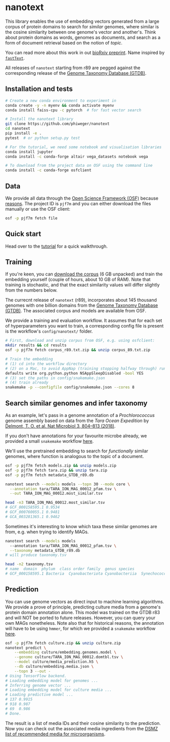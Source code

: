 # nanotext

This library enables the use of embedding vectors generated from a large corpus of protein domains to search for _similar_ genomes, where similar is the cosine similarity between one genome's vector and another's. Think about protein domains as words, genomes as documents, and search as a form of document retrieval based on the notion of _topic_. 

You can read more about this work in out [bioRxiv preprint](https://www.biorxiv.org/content/early/2019/01/18/524280). Name inspired by [`fastText`](https://fasttext.cc/).

All releases of `nanotext` starting from r89 are pegged against the corresponding release of the [Genome Taxonomy Database (GTDB)](http://gtdb.ecogenomic.org/).


## Installation and tests


```bash
# Create a new conda environment to experiment in
conda create -y -n myenv && conda activate myenv
conda install faiss-cpu -c pytorch  # for fast vector search

# Install the nanotext library
git clone https://github.com/phiweger/nanotext
cd nanotext
pip install -e .
pytest  # or python setup.py test

# For the tutorial, we need some notebook and visualisation libraries
conda install jupyter
conda install -c conda-forge altair vega_datasets notebook vega

# To download from the project data on OSF using the command line
conda install -c conda-forge osfclient
```


## Data

We provide all data through the [Open Science Framework (OSF)](https://osf.io) because [reasons](http://ivory.idyll.org/blog/2017-osf-for-files.html). The project ID is `pjf7m` and you can either download the files manually or use the OSF client:


```bash
osf -p pjf7m fetch file
```


## Quick start

Head over to the [tutorial](https://github.com/phiweger/nanotext/blob/master/tutorial/tara.ipynb) for a quick walkthrough.


## Training

If you're keen, you can [download the corpus](https://osf.io/pjf7m/) (6 GB unpacked) and train the embedding yourself (couple of hours, about 10 GB of RAM). Note that training is stochastic, and that the exact similarity values will differ slightly from the numbers below.

The currecnt release of `nanotext` (r89), incorporates about 145 thousand genomes with one billion domains from the [Genome Taxonomy Database (GTDB)](http://gtdb.ecogenomic.org/). The associated corpus and models are available from OSF.

We provide a training and evaluation workflow. It assumes that for each set of hyperparameters you want to train, a corresponding config file is present is the workflow's `config/nanotext/` folder.


```bash
# First, download and unzip corpus from OSF, e.g. using osfclient:
mkdir results && cd results
osf -p pjf7m fetch corpus_r89.txt.zip && unzip corpus_89.txt.zip

# Train the embedding
# (1) cd into the workflow directory
# (2) on a Mac, to avoid AppNap (training stopping halfway through) run
defaults write org.python.python NSAppSleepDisabled -bool YES
# (3) set the paths in config/snakemake.json
# (4) train already
snakemake -p --configfile config/snakemake.json --cores 8
```


## Search similar genomes and infer taxonomy

As an example, let's pass in a genome annotation of a _Prochlorococcus_ genome assembly based on data from the _Tara Ocean Expedition_ by [Delmont, T. O. et al. Nat Microbiol 3, 804–813 (2018)](https://www.nature.com/articles/s41564-018-0176-9).

If you don't have annotations for your favourite microbe already, we provided a small `snakemake` workflow [here](https://github.com/phiweger/nanotext/tree/master/nanotext/workflows/annotation_pfamscan).

We'll use the pretrained embedding to search for _functionally_ similar genomes, where function is analogous to the topic of a document.


```bash
osf -p pjf7m fetch models.zip && unzip models.zip
osf -p pjf7m fetch tara.zip && unzip tara.zip
osf -p pjf7m fetch metadata_GTDB_r89.db

nanotext search --models models --topn 30 --mode core \
  --annotation tara/TARA_ION_MAG_00012_pfam.tsv \
  --out TARA_ION_MAG_00012.most_similar.tsv

head -n3 TARA_ION_MAG_00012.most_similar.tsv
# GCF_000158595.1 0.9534
# GCF_000760055.1 0.9481
# GCA_003281365.1 0.9462
```


Sometimes it's interesting to know which taxa these similar genomes are from, e.g. when trying to identify MAGs.


```bash
nanotext search --models models 
  --annotation tara/TARA_ION_MAG_00012_pfam.tsv \
  --taxonomy metadata_GTDB_r89.db
# will produce taxonomy.tsv

head -n2 taxonomy.tsv
# name  domain  phylum  class order family  genus species
# GCF_000158595.1 Bacteria  Cyanobacteriota Cyanobacteriia  Synechococcales_A CyanobiaceaeProchlorococcus_A Prochlorococcus_A sp5
```


## Prediction

You can use genome vectors as direct input to machine learning algorithms. We provide a prove of principle, predicting culture media from a genome's protein domain annotation alone. This model was trained on the GTDB r83 and will NOT be ported to future releases. However, you can query your own MAGs nonetheless. Note also that for historical reasons, the annotation will have to be using `hmmer`, for which we provided a `snakemake` workflow [here](https://github.com/phiweger/nanotext/tree/master/nanotext/workflows/annotation_hmmer).


```bash
osf -p pjf7m fetch culture.zip && unzip culture.zip
nanotext predict \
    --embedding culture/embedding.genomes.model \
    --genome culture/TARA_ION_MAG_00012.domtbl.tsv \
    --model culture/media_prediction.h5 \
    --db culture/embedding.media.json \
    --topn 3 --out -
# Using TensorFlow backend.
# Loading embedding model for genomes ...
# Inferring genome vector ...
# Loading embedding model for culture media ...
# Loading predictive model ...
# 137 0.9915
# 918 0.987
# 69  0.986
# Done.
```


The result is a list of media IDs and their cosine similarity to the prediction. Now you can check out the associated media ingredients from the [DSMZ list of recommended media for microorganisms](https://www.dsmz.de/catalogues/catalogue-microorganisms/culture-technology/list-of-media-for-microorganisms.html).

